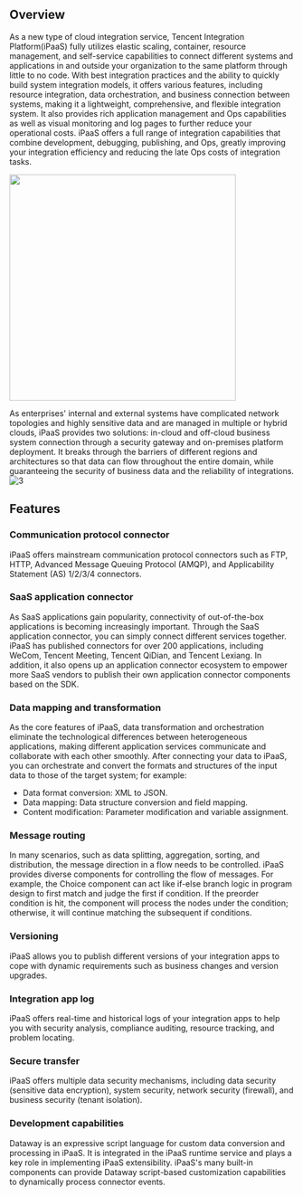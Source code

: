 ﻿


## Overview
As a new type of cloud integration service, Tencent Integration Platform(iPaaS) fully utilizes elastic scaling, container, resource management, and self-service capabilities to connect different systems and applications in and outside your organization to the same platform through little to no code. With best integration practices and the ability to quickly build system integration models, it offers various features, including resource integration, data orchestration, and business connection between systems, making it a lightweight, comprehensive, and flexible integration system. It also provides rich application management and Ops capabilities as well as visual monitoring and log pages to further reduce your operational costs. iPaaS offers a full range of integration capabilities that combine development, debugging, publishing, and Ops, greatly improving your integration efficiency and reducing the late Ops costs of integration tasks.

<img src="https://staticintl.cloudcachetci.com/yehe/backend-news/mjCu132_%E4%BA%A7%E5%93%81%E6%A6%82%E8%BF%B0.jpg" width="400px">



As enterprises' internal and external systems have complicated network topologies and highly sensitive data and are managed in multiple or hybrid clouds, iPaaS provides two solutions: in-cloud and off-cloud business system connection through a security gateway and on-premises platform deployment. It breaks through the barriers of different regions and architectures so that data can flow throughout the entire domain, while guaranteeing the security of business data and the reliability of integrations.
![3](https://document-1259649581.cos.ap-guangzhou.myqcloud.com/eis/3.png)



## Features

### Communication protocol connector

iPaaS offers mainstream communication protocol connectors such as FTP, HTTP, Advanced Message Queuing Protocol (AMQP), and Applicability Statement (AS) 1/2/3/4 connectors. 


### SaaS application connector

As SaaS applications gain popularity, connectivity of out-of-the-box applications is becoming increasingly important. Through the SaaS application connector, you can simply connect different services together. iPaaS has published connectors for over 200 applications, including WeCom, Tencent Meeting, Tencent QiDian, and Tencent Lexiang. In addition, it also opens up an application connector ecosystem to empower more SaaS vendors to publish their own application connector components based on the SDK.

### Data mapping and transformation

As the core features of iPaaS, data transformation and orchestration eliminate the technological differences between heterogeneous applications, making different application services communicate and collaborate with each other smoothly.
After connecting your data to iPaaS, you can orchestrate and convert the formats and structures of the input data to those of the target system; for example:

- Data format conversion: XML to JSON.
- Data mapping: Data structure conversion and field mapping.
- Content modification: Parameter modification and variable assignment.


### Message routing

In many scenarios, such as data splitting, aggregation, sorting, and distribution, the message direction in a flow needs to be controlled. iPaaS provides diverse components for controlling the flow of messages. For example, the Choice component can act like if-else branch logic in program design to first match and judge the first if condition. If the preorder condition is hit, the component will process the nodes under the condition; otherwise, it will continue matching the subsequent if conditions.

### Versioning
iPaaS allows you to publish different versions of your integration apps to cope with dynamic requirements such as business changes and version upgrades.

### Integration app log
iPaaS offers real-time and historical logs of your integration apps to help you with security analysis, compliance auditing, resource tracking, and problem locating.

### Secure transfer
iPaaS offers multiple data security mechanisms, including data security (sensitive data encryption), system security, network security (firewall), and business security (tenant isolation).

### Development capabilities 
Dataway is an expressive script language for custom data conversion and processing in iPaaS. It is integrated in the iPaaS runtime service and plays a key role in implementing iPaaS extensibility.
iPaaS's many built-in components can provide Dataway script-based customization capabilities to dynamically process connector events.
